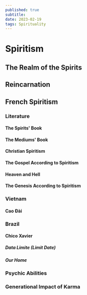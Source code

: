 ```yaml
---
published: true
subtitle: 
date: 2023-02-19
tags: Spirituality
---
```


# Spiritism

## The Realm of the Spirits 

## Reincarnation

## French Spiritism

### Literature

#### The Spirits' Book

#### The Mediums' Book

#### Christian Spiritism

#### The Gospel According to Spiritism

#### Heaven and Hell

#### The Genesis According to Spiritism

### Vietnam

#### Cao Đài

### Brazil

#### Chico Xavier

##### Data Limite (Limit Date)

##### Our Home

### Psychic Abilities

### Generational Impact of Karma